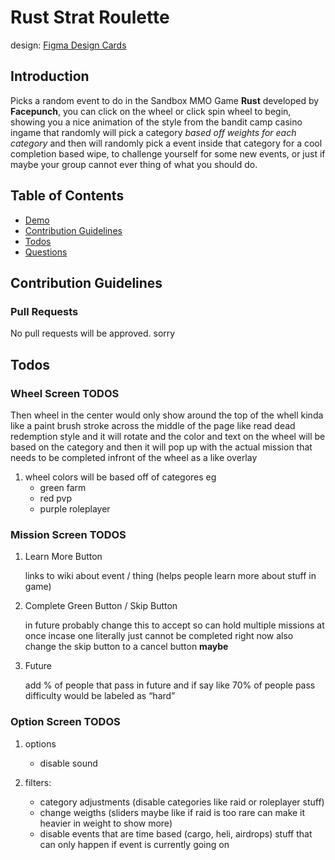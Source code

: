 # Rust Strat Roulette

design: [Figma Design Cards](https://www.figma.com/file/l73SeO5BDi8eN1KM0nBGjJ/rust-strat-roulette?node-id=0%3A1)

## Introduction

Picks a random event to do in the Sandbox MMO Game **Rust** developed by **Facepunch**, you can click on the wheel or click spin wheel to begin, showing you a nice animation of the style from the bandit camp casino ingame that randomly will pick a category *based off weights for each category* and then will randomly pick a event inside that category for a cool completion based wipe, to challenge yourself for some new events, or just if maybe your group cannot ever thing of what you should do.

## Table of Contents

 - [Demo](#demo)
 - [Contribution Guidelines](#contribution-guidelines)
 - [Todos](#todos)
 - [Questions](#questions)

## Contribution Guidelines

### Pull Requests

No pull requests will be approved. sorry

## Todos

### Wheel Screen TODOS

Then wheel in the center would only show around the top of the whell kinda like a paint brush stroke across the middle of the page like read dead redemption style and it will rotate and the color and text  on the wheel will be based on the category and then it will pop up with the actual mission that needs to be completed infront of the wheel as a like overlay

1. wheel colors will be based off of categores eg
    + green farm
    + red pvp
    + purple roleplayer

### Mission Screen TODOS

1. Learn More Button

    links to wiki about event / thing (helps people learn more about stuff in game)

2. Complete Green Button / Skip Button

    in future probably change this to accept so can hold multiple missions at once incase one literally just cannot be completed right now
    also change the skip button to a cancel button **maybe**

3. Future

    add % of people that pass in future and if say like 70% of people pass difficulty would be labeled as “hard”

### Option Screen TODOS
1. options
    + disable sound

2. filters:
    + category adjustments (disable categories like raid or roleplayer stuff)
    + change weigths (sliders maybe like if raid is too rare can make it heavier in weight to show more)
    + disable events that are time based (cargo, heli, airdrops) stuff that can only happen if event is currently going on